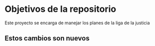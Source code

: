 # Objetivos de la repositorio

Este proyecto se encarga de manejar los planes de la liga de la justicia


## Estos cambios son nuevos
